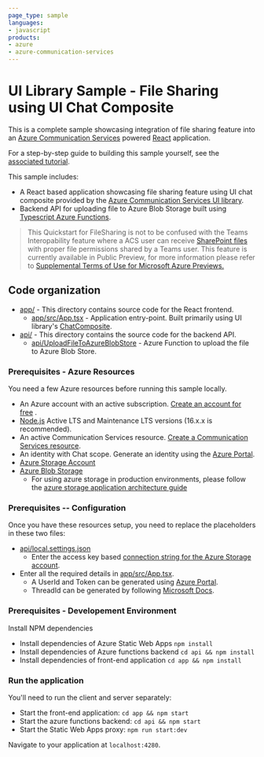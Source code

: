 ```yaml
---
page_type: sample
languages:
- javascript
products:
- azure
- azure-communication-services
---
```


# UI Library Sample - File Sharing using UI Chat Composite

This is a complete sample showcasing integration of file sharing feature
into an [Azure Communication Services][docs-root] powered [React] application.

For a step-by-step guide to building this sample yourself, see the [associated tutorial](https://docs.microsoft.com/azure/communication-services/tutorials/file-sharing-tutorial).

This sample includes:
* A React based application showcasing file sharing feature using UI chat composite provided by the [Azure Communication Services UI library][docs-ui-library].
* Backend API for uploading file to Azure Blob Storage built using [Typescript Azure Functions][typescript-azure-functions].

>This Quickstart for FileSharing is not to be confused with the Teams Interopability feature where a ACS user can receive [SharePoint files](https://learn.microsoft.com/microsoft-365/solutions/microsoft-365-limit-sharing?view=o365-worldwide) with proper file permissions shared by a Teams user. This feature is currently available in Public Preview, for more information please refer to [Supplemental Terms of Use for Microsoft Azure Previews.](https://azure.microsoft.com/support/legal/preview-supplemental-terms/)

[docs-root]: https://docs.microsoft.com/en-us/azure/communication-services/
[docs-ui-library]: https://azure.github.io/communication-ui-library/
[typescript-azure-functions]: https://docs.microsoft.com/en-us/azure/azure-functions/create-first-function-vs-code-typescript
[React]: https://reactjs.org/

## Code organization

* [app/](./app) - This directory contains source code for the React frontend.
  * [app/src/App.tsx](./app/src/App.tsx) - Application entry-point. Built primarily using UI library's [ChatComposite](https://azure.github.io/communication-ui-library/?path=/docs/composites-chat-basicexample--basic-example).
* [api/](./api) - This directory contains the source code for the backend API.
  * [api/UploadFileToAzureBlobStore](./api/UploadFileToAzureBlobStore/index.ts) - Azure Function to upload the file to Azure Blob Store.


### Prerequisites - Azure Resources

You need a few Azure resources before running this sample locally.

* An Azure account with an active subscription. [Create an account for free](https://azure.microsoft.com/free/?WT.mc_id=A261C142F)  .
* [Node.js](https://nodejs.org/en/) Active LTS and Maintenance LTS versions (16.x.x is recommended).
* An active Communication Services resource. [Create a Communication Services resource](https://docs.microsoft.com/azure/communication-services/quickstarts/create-communication-resource).
* An identity with Chat scope. Generate an identity using the [Azure Portal](https://docs.microsoft.com/azure/communication-services/quickstarts/identity/quick-create-identity).
* [Azure Storage Account](https://docs.microsoft.com/en-us/azure/storage/common/storage-account-overview)
* [Azure Blob Storage](https://docs.microsoft.com/en-us/azure/storage/blobs/storage-quickstart-blobs-nodejs)
  * For using azure storage in production environments, please follow the [azure storage application architecture guide](https://docs.microsoft.com/en-us/azure/architecture/guide/multitenant/service/storage) 

### Prerequisites -- Configuration

Once you have these resources setup, you need to replace the placeholders in these two files:

* [api/local.settings.json](./api/local.settings.json)
  * Enter the access key based [connection string for the Azure Storage account](https://docs.microsoft.com/en-us/azure/storage/common/storage-configure-connection-string).
* Enter all the required details in [app/src/App.tsx](./app/src/App.tsx).
  * A UserId and Token can be generated using [Azure Portal](https://docs.microsoft.com/azure/communication-services/quickstarts/identity/quick-create-identity).
  * ThreadId can be generated by following [Microsoft Docs](https://docs.microsoft.com/en-us/javascript/api/overview/azure/communication-chat-readme?view=azure-node-latest).

### Prerequisites - Developement Environment

Install NPM dependencies

- Install dependencies of Azure Static Web Apps
  `npm install`
- Install dependencies of Azure functions backend
  `cd api && npm install`
- Install dependencies of front-end application
  `cd app && npm install`

### Run the application

You'll need to run the client and server separately:

- Start the front-end application:
  `cd app && npm start`
- Start the azure functions backend:
  `cd api && npm start`
- Start the Static Web Apps proxy:
  `npm run start:dev`


Navigate to your application at `localhost:4280`.

